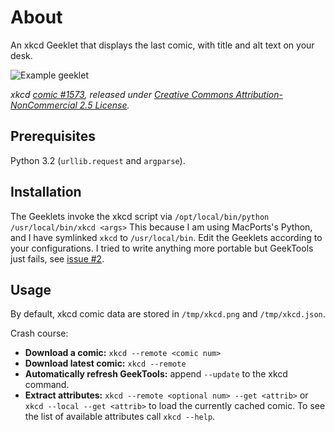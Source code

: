 About
=====
An xkcd Geeklet that displays the last comic, with title and alt text on your desk.

![Example geeklet](https://cloud.githubusercontent.com/assets/3787759/9703808/fa8e6218-548e-11e5-8586-c1aea1ca1847.png)


*xkcd [comic #1573](http://xkcd.com/1573/), released under [Creative Commons Attribution-NonCommercial 2.5 License](http://creativecommons.org/licenses/by-nc/2.5/).*

Prerequisites
-------------
Python 3.2 (`urllib.request` and `argparse`).

Installation
------------
The Geeklets invoke the xkcd script via
    `/opt/local/bin/python /usr/local/bin/xkcd <args>`
This because I am using MacPorts's Python, and I have symlinked `xkcd` to `/usr/local/bin`. Edit the Geeklets according to your configurations. I tried to write anything more portable but GeekTools just fails, see [issue #2](https://github.com/LizardM4/xkcd_geeklet/issues/2).

Usage
-----
By default, xkcd comic data are stored in `/tmp/xkcd.png` and `/tmp/xkcd.json`.

Crash course:
  - __Download a comic:__ `xkcd --remote <comic num>`
  - __Download latest comic:__ `xkcd --remote`
  - __Automatically refresh GeekTools:__ append `--update` to the xkcd command.
  - __Extract attributes:__ `xkcd --remote <optional num> --get <attrib>` or `xkcd --local --get <attrib>` to load the currently cached comic. To see the list of available attributes call `xkcd --help`.
